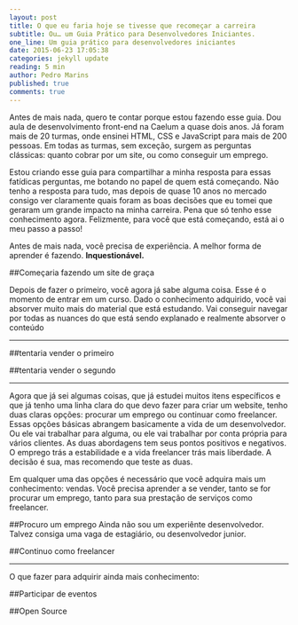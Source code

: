 ```yaml
---
layout: post
title: O que eu faria hoje se tivesse que recomeçar a carreira
subtitle: Ou… um Guia Prático para Desenvolvedores Iniciantes.
one_line: Um guia prático para desenvolvedores iniciantes
date: 2015-06-23 17:05:38
categories: jekyll update
reading: 5 min
author: Pedro Marins
published: true
comments: true
---
```


Antes de mais nada, quero te contar porque estou fazendo esse guia. Dou aula de desenvolvimento front-end na Caelum a quase dois anos. Já foram mais de 20 turmas, onde ensinei HTML, CSS e JavaScript para mais de 200 pessoas. Em todas as turmas, sem exceção, surgem as perguntas clássicas: quanto cobrar por um site, ou como conseguir um emprego.<!--more-->

Estou criando esse guia para compartilhar a minha resposta para essas fatídicas perguntas, me botando no papel de quem está começando. Não tenho a resposta para tudo, mas depois de quase 10 anos no mercado consigo ver claramente quais foram as boas decisões que eu tomei que geraram um grande impacto na minha carreira. Pena que só tenho esse conhecimento agora. Felizmente, para você que está começando, está ai o meu passo a passo!

Antes de mais nada, você precisa de experiência. A melhor forma de aprender é fazendo. **Inquestionável.**


##Começaria fazendo um site de graça

Depois de fazer o primeiro, você agora já sabe alguma coisa. Esse é o momento de entrar em um curso. Dado o conhecimento adquirido, você vai absorver muito mais do material que está estudando. Vai conseguir navegar por todas as nuances do que está sendo explanado e realmente absorver o conteúdo

-------

##tentaria vender o primeiro

##tentaria vender o segundo

-------

Agora que já sei algumas coisas, que já estudei muitos itens específicos e que já tenho uma linha clara do que devo fazer para criar um website, tenho duas claras opções: procurar um emprego ou continuar como freelancer. Essas opções básicas abrangem basicamente a vida de um desenvolvedor. Ou ele vai trabalhar para alguma, ou ele vai trabalhar por conta própria para vários clientes. As duas abordagens tem seus pontos positivos e negativos. O emprego trás a estabilidade e a vida freelancer trás mais liberdade. A decisão é sua, mas recomendo que teste as duas.

Em qualquer uma das opções é necessário que você adquira mais um conhecimento: vendas. Você precisa aprender a se vender, tanto se for procurar um emprego, tanto para sua prestação de serviços como freelancer.

##Procuro um emprego
Ainda não sou um experiênte desenvolvedor. Talvez consiga uma vaga de estagiário, ou desenvolvedor junior.

##Continuo como freelancer


-------

O que fazer para adquirir ainda mais conhecimento:

##Participar de eventos

##Open Source